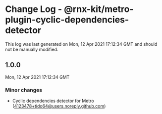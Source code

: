 # Change Log - @rnx-kit/metro-plugin-cyclic-dependencies-detector

This log was last generated on Mon, 12 Apr 2021 17:12:34 GMT and should not be manually modified.

<!-- Start content -->

## 1.0.0

Mon, 12 Apr 2021 17:12:34 GMT

### Minor changes

- Cyclic dependencies detector for Metro (4123478+tido64@users.noreply.github.com)
